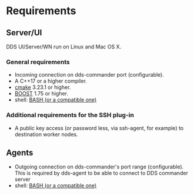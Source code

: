 # Requirements

## Server/UI

DDS UI/Server/WN run on Linux and Mac OS X.

### General requirements

- Incoming connection on dds-commander port (configurable).
- A C++17 or a higher compiler.
- [cmake](http://www.cmake.org/) 3.23.1 or higher.
- [BOOST](http://www.boost.org/) 1.75 or higher.
- shell: [BASH (or a compatible one)](http://en.wikipedia.org/wiki/Bash_(Unix_shell))

### Additional requirements for the SSH plug-in

- A public key access (or password less, via ssh-agent, for example) to destination worker nodes.

## Agents

- Outgoing connection on dds-commander's port range (configurable).  
This is required by dds-agent to be able to connect to DDS commander server
- shell: [BASH (or a compatible one)](http://en.wikipedia.org/wiki/Bash_(Unix_shell))
